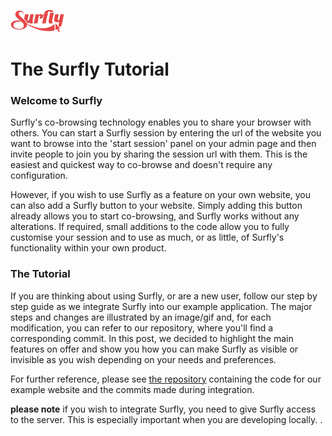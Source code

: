 ![logo](logosmall.png)

<h1 class="title">The Surfly Tutorial</h1> 



### Welcome to Surfly 
Surfly's co-browsing technology enables you to share your browser with others. You can start a Surfly session by entering the url of the website you want to browse into the 'start session' panel on your admin page and then invite people to join you by sharing the session url with them. This is the easiest and quickest way to co-browse and doesn't require any configuration. 

However, if you wish to use Surfly as a feature on your own website, you can also add a Surfly button to your website. Simply adding this button already allows you to start co-browsing, and Surfly works without any alterations. If required, small additions to the code allow you to fully customise your session and to use as much, or as little, of Surfly's functionality within your own product. 

### The Tutorial

If you are thinking about using Surfly, or are a new user, follow our step by step guide as we integrate Surfly into our example application. The major steps and changes are illustrated by an image/gif and, for each modification, you can refer to our repository, where you'll find a corresponding commit.
In this post, we decided to highlight the main features on offer and show you how you can make Surfly as visible or invisible as you wish depending on your needs and preferences.

For further reference, please see [the repository](https://github.com/MathildeJ/Cake_shop_example) containing the code for our example website and the commits made during integration. 

**please note** if you wish to integrate Surfly, you need to give Surfly access to the server. This is especially important when you are developing locally. 
.
